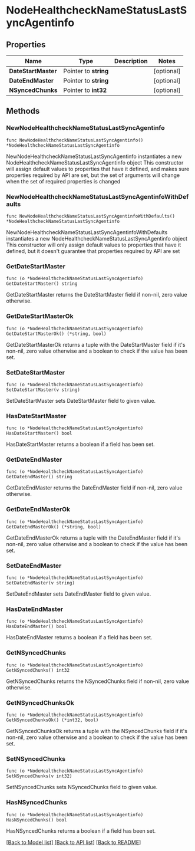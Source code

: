 # NodeHealthcheckNameStatusLastSyncAgentinfo

## Properties

Name | Type | Description | Notes
------------ | ------------- | ------------- | -------------
**DateStartMaster** | Pointer to **string** |  | [optional] 
**DateEndMaster** | Pointer to **string** |  | [optional] 
**NSyncedChunks** | Pointer to **int32** |  | [optional] 

## Methods

### NewNodeHealthcheckNameStatusLastSyncAgentinfo

`func NewNodeHealthcheckNameStatusLastSyncAgentinfo() *NodeHealthcheckNameStatusLastSyncAgentinfo`

NewNodeHealthcheckNameStatusLastSyncAgentinfo instantiates a new NodeHealthcheckNameStatusLastSyncAgentinfo object
This constructor will assign default values to properties that have it defined,
and makes sure properties required by API are set, but the set of arguments
will change when the set of required properties is changed

### NewNodeHealthcheckNameStatusLastSyncAgentinfoWithDefaults

`func NewNodeHealthcheckNameStatusLastSyncAgentinfoWithDefaults() *NodeHealthcheckNameStatusLastSyncAgentinfo`

NewNodeHealthcheckNameStatusLastSyncAgentinfoWithDefaults instantiates a new NodeHealthcheckNameStatusLastSyncAgentinfo object
This constructor will only assign default values to properties that have it defined,
but it doesn't guarantee that properties required by API are set

### GetDateStartMaster

`func (o *NodeHealthcheckNameStatusLastSyncAgentinfo) GetDateStartMaster() string`

GetDateStartMaster returns the DateStartMaster field if non-nil, zero value otherwise.

### GetDateStartMasterOk

`func (o *NodeHealthcheckNameStatusLastSyncAgentinfo) GetDateStartMasterOk() (*string, bool)`

GetDateStartMasterOk returns a tuple with the DateStartMaster field if it's non-nil, zero value otherwise
and a boolean to check if the value has been set.

### SetDateStartMaster

`func (o *NodeHealthcheckNameStatusLastSyncAgentinfo) SetDateStartMaster(v string)`

SetDateStartMaster sets DateStartMaster field to given value.

### HasDateStartMaster

`func (o *NodeHealthcheckNameStatusLastSyncAgentinfo) HasDateStartMaster() bool`

HasDateStartMaster returns a boolean if a field has been set.

### GetDateEndMaster

`func (o *NodeHealthcheckNameStatusLastSyncAgentinfo) GetDateEndMaster() string`

GetDateEndMaster returns the DateEndMaster field if non-nil, zero value otherwise.

### GetDateEndMasterOk

`func (o *NodeHealthcheckNameStatusLastSyncAgentinfo) GetDateEndMasterOk() (*string, bool)`

GetDateEndMasterOk returns a tuple with the DateEndMaster field if it's non-nil, zero value otherwise
and a boolean to check if the value has been set.

### SetDateEndMaster

`func (o *NodeHealthcheckNameStatusLastSyncAgentinfo) SetDateEndMaster(v string)`

SetDateEndMaster sets DateEndMaster field to given value.

### HasDateEndMaster

`func (o *NodeHealthcheckNameStatusLastSyncAgentinfo) HasDateEndMaster() bool`

HasDateEndMaster returns a boolean if a field has been set.

### GetNSyncedChunks

`func (o *NodeHealthcheckNameStatusLastSyncAgentinfo) GetNSyncedChunks() int32`

GetNSyncedChunks returns the NSyncedChunks field if non-nil, zero value otherwise.

### GetNSyncedChunksOk

`func (o *NodeHealthcheckNameStatusLastSyncAgentinfo) GetNSyncedChunksOk() (*int32, bool)`

GetNSyncedChunksOk returns a tuple with the NSyncedChunks field if it's non-nil, zero value otherwise
and a boolean to check if the value has been set.

### SetNSyncedChunks

`func (o *NodeHealthcheckNameStatusLastSyncAgentinfo) SetNSyncedChunks(v int32)`

SetNSyncedChunks sets NSyncedChunks field to given value.

### HasNSyncedChunks

`func (o *NodeHealthcheckNameStatusLastSyncAgentinfo) HasNSyncedChunks() bool`

HasNSyncedChunks returns a boolean if a field has been set.


[[Back to Model list]](../README.md#documentation-for-models) [[Back to API list]](../README.md#documentation-for-api-endpoints) [[Back to README]](../README.md)


